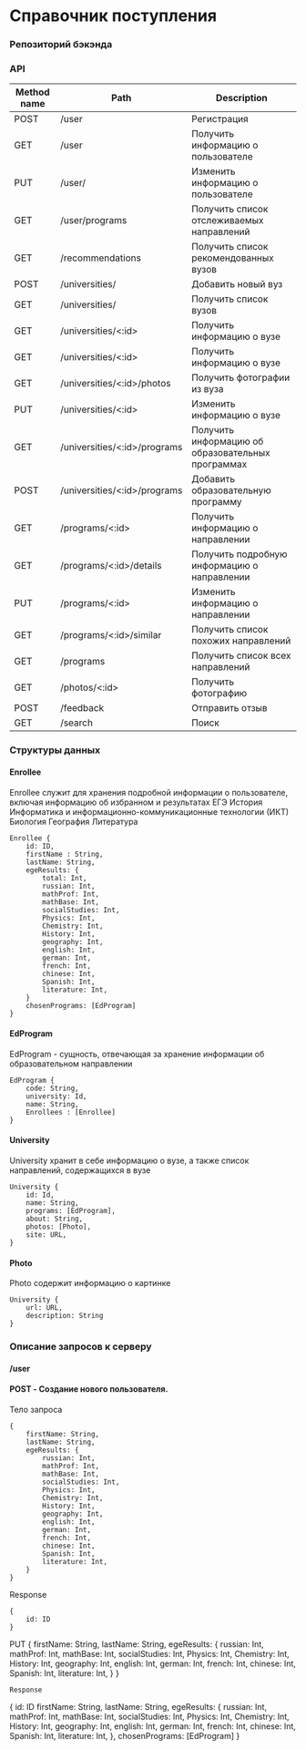 # Справочник поступления
### Репозиторий бэкэнда
### API

| Method name | Path | Description |
| ----------- | ---- | ----------- |
| POST | /user | Регистрация |
| GET | /user | Получить информацию о пользователе |
| PUT | /user/ | Изменить информацию о пользователе |
| GET | /user/programs | Получить список отслеживаемых направлений |
| GET | /recommendations | Получить список рекомендованных вузов |
| POST | /universities/ | Добавить новый вуз |
| GET | /universities/ | Получить список вузов |
| GET | /universities/<:id> | Получить информацию о вузе |
| GET | /universities/<:id> | Получить информацию о вузе |
| GET | /universities/<:id>/photos | Получить фотографии из вуза |
| PUT | /universities/<:id> | Изменить информацию о вузе |
| GET | /universities/<:id>/programs | Получить информацию об образовательных программах |
| POST | /universities/<:id>/programs | Добавить образовательную программу |
| GET | /programs/<:id> | Получить информацию о направлении |
| GET | /programs/<:id>/details | Получить подробную информацию о направлении |
| PUT | /programs/<:id> | Изменить информацию о направлении |
| GET | /programs/<:id>/similar | Получить список похожих направлений |
| GET | /programs | Получить список всех направлений |
| GET | /photos/<:id> | Получить фотографию |
| POST | /feedback | Отправить отзыв |
| GET | /search | Поиск |


### Структуры данных
#### Enrollee
Enrollee служит для хранения подробной информации о пользователе, включая информацию об избранном и результатах ЕГЭ
История
Информатика и информационно-коммуникационные технологии (ИКТ) 
Биология
География
Литература 
```
Enrollee {
    id: ID,
    firstName : String,
    lastName: String,
    egeResults: {
        total: Int,
        russian: Int,
        mathProf: Int,
        mathBase: Int,
        socialStudies: Int,
        Physics: Int,
        Chemistry: Int,
        History: Int,
        geography: Int,
        english: Int,
        german: Int,
        french: Int,
        chinese: Int,
        Spanish: Int,
        literature: Int,
    }
    chosenPrograms: [EdProgram]
}
```
#### EdProgram
EdProgram - сущность, отвечающая за хранение информации об образовательном направлении
```
EdProgram {
    code: String,
    university: Id,
    name: String,
    Enrollees : [Enrollee]
}
```
#### University
University хранит в себе информацию о вузе, а также список направлений, содержащихся в вузе
```
University {
    id: Id,
    name: String,
    programs: [EdProgram],
    about: String,
    photos: [Photo],
    site: URL,
}
```
#### Photo
Photo содержит информацию о картинке
```
University {
    url: URL,
    description: String
}
```
### Описание запросов к серверу
#### /user
#### POST - Создание нового пользователя.
Тело запроса
```
{
    firstName: String,
    lastName: String,
    egeResults: {
        russian: Int,
        mathProf: Int,
        mathBase: Int,
        socialStudies: Int,
        Physics: Int,
        Chemistry: Int,
        History: Int,
        geography: Int,
        english: Int,
        german: Int,
        french: Int,
        chinese: Int,
        Spanish: Int,
        literature: Int,
    }
}
``` 
Response
```
{
    id: ID
}
```
PUT
{
    firstName: String,
    lastName: String,
    egeResults: {
        russian: Int,
        mathProf: Int,
        mathBase: Int,
        socialStudies: Int,
        Physics: Int,
        Chemistry: Int,
        History: Int,
        geography: Int,
        english: Int,
        german: Int,
        french: Int,
        chinese: Int,
        Spanish: Int,
        literature: Int,
    }
}
``` 
Response
```
{
    id: ID
    firstName: String,
    lastName: String,
    egeResults: {
        russian: Int,
        mathProf: Int,
        mathBase: Int,
        socialStudies: Int,
        Physics: Int,
        Chemistry: Int,
        History: Int,
        geography: Int,
        english: Int,
        german: Int,
        french: Int,
        chinese: Int,
        Spanish: Int,
        literature: Int,
    },
    chosenPrograms: [EdProgram]
}
```
